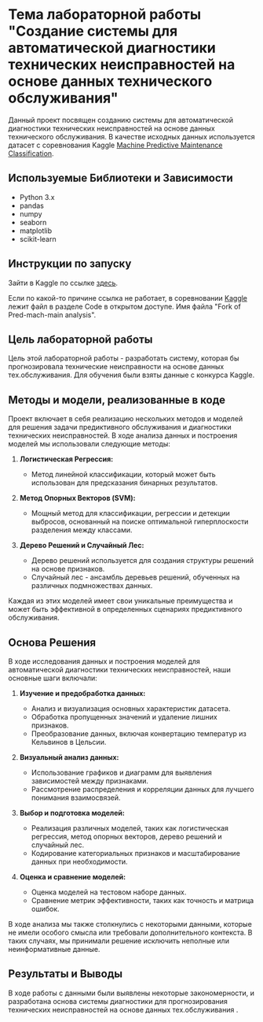 # Тема лабораторной работы "Создание системы для автоматической диагностики технических неисправностей на основе данных технического обслуживания"

Данный проект посвящен созданию системы для автоматической диагностики технических неисправностей на основе данных технического обслуживания.
В качестве исходных данных используется датасет с соревнования Kaggle [Machine Predictive Maintenance Classification](https://www.kaggle.com/datasets/shivamb/machine-predictive-maintenance-classification). 

## Используемые Библиотеки и Зависимости

- Python 3.x
- pandas
- numpy
- seaborn
- matplotlib
- scikit-learn

## Инструкции по запуску

 Зайти в Kaggle по ссылке [здесь](https://www.kaggle.com/code/gtrrf2310/fork-of-pred-mach-main-analysis?scriptVersionId=158592354).

 Если по какой-то причине ссылка не работает, в соревновании [Kaggle](https://www.kaggle.com/datasets/shivamb/machine-predictive-maintenance-classification) лежит файл в разделе Code в открытом доступе. 
 Имя файла "Fork of Pred-mach-main analysis".

## Цель лабораторной работы

Цель этой лабораторной работы - разработать систему, которая бы прогнозировала технические неисправности на основе данных тех.обслуживания.
Для обучения были взяты данные с конкурса Kaggle.


## Методы и модели, реализованные в коде

Проект включает в себя реализацию нескольких методов и моделей для решения задачи предиктивного обслуживания и диагностики технических неисправностей. В ходе анализа данных и построения моделей мы использовали следующие методы:

1. **Логистическая Регрессия:**
   - Метод линейной классификации, который может быть использован для предсказания бинарных результатов.

2. **Метод Опорных Векторов (SVM):**
   - Мощный метод для классификации, регрессии и детекции выбросов, основанный на поиске оптимальной гиперплоскости разделения между классами.

3. **Дерево Решений и Случайный Лес:**
   - Дерево решений используется для создания структуры решений на основе признаков.
   - Случайный лес - ансамбль деревьев решений, обученных на различных подмножествах данных.

Каждая из этих моделей имеет свои уникальные преимущества и может быть эффективной в определенных сценариях предиктивного обслуживания. 

## Основа Решения

В ходе исследования данных и построения моделей для автоматической диагностики технических неисправностей, наши основные шаги включали:

1. **Изучение и предобработка данных:**
   - Анализ и визуализация основных характеристик датасета.
   - Обработка пропущенных значений и удаление лишних признаков.
   - Преобразование данных, включая конвертацию температур из Кельвинов в Цельсии.

2. **Визуальный анализ данных:**
   - Использование графиков и диаграмм для выявления зависимостей между признаками.
   - Рассмотрение распределения и корреляции данных для лучшего понимания взаимосвязей.

3. **Выбор и подготовка моделей:**
   - Реализация различных моделей, таких как логистическая регрессия, метод опорных векторов, дерево решений и случайный лес.
   - Кодирование категориальных признаков и масштабирование данных при необходимости.

4. **Оценка и сравнение моделей:**
   - Оценка моделей на тестовом наборе данных.
   - Сравнение метрик эффективности, таких как точность и матрица ошибок.

В ходе анализа мы также столкнулись с некоторыми данными, которые не имели особого смысла или требовали дополнительного контекста. В таких случаях, мы принимали решение исключить неполные или неинформативные данные.


## Результаты и Выводы

В ходе работы с данными были выявлены некоторые закономерности, и разработана основа системы диагностики для прогнозирования технических неисправностей на основе данных тех.обслуживания .
